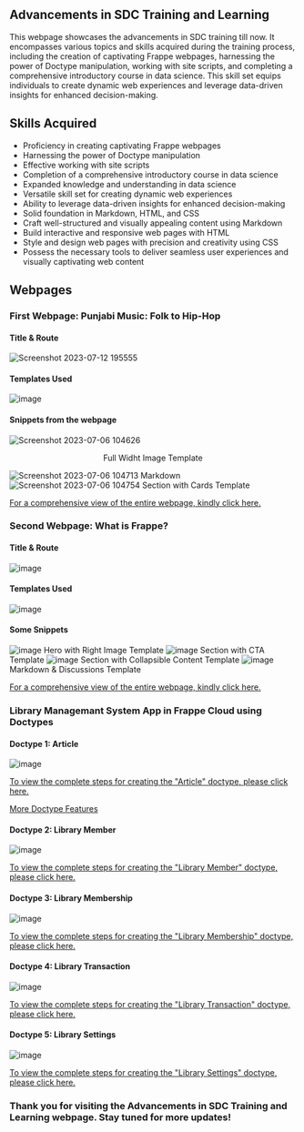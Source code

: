 ## Advancements in SDC Training and Learning
This webpage showcases the advancements in SDC training till now. It encompasses various topics and skills acquired during the training process, including the creation of captivating Frappe webpages, harnessing the power of Doctype manipulation, working with site scripts, and completing a comprehensive introductory course in data science. This skill set equips individuals to create dynamic web experiences and leverage data-driven insights for enhanced decision-making.

## Skills Acquired

- Proficiency in creating captivating Frappe webpages
- Harnessing the power of Doctype manipulation
- Effective working with site scripts
- Completion of a comprehensive introductory course in data science
- Expanded knowledge and understanding in data science
- Versatile skill set for creating dynamic web experiences
- Ability to leverage data-driven insights for enhanced decision-making
- Solid foundation in Markdown, HTML, and CSS
- Craft well-structured and visually appealing content using Markdown
- Build interactive and responsive web pages with HTML
- Style and design web pages with precision and creativity using CSS
- Possess the necessary tools to deliver seamless user experiences and visually captivating web content


## Webpages
### First Webpage: Punjabi Music: Folk to Hip-Hop
#### Title & Route

![Screenshot 2023-07-12 195555](https://github.com/akxshdeep/learning-with-SDC/assets/72927929/d254446a-3a9b-4cee-a05b-7e508919e367)
#### Templates Used
![image](https://github.com/akxshdeep/learning-with-SDC/assets/72927929/dee27407-3f7b-4801-964f-7f0b88a08151)

#### Snippets from the webpage


![Screenshot 2023-07-06 104626](https://github.com/akxshdeep/learning-with-SDC/assets/72927929/ecc52c8b-35e4-427d-8210-99bb88b22dd1)
<p style="text-align:center;">Full Widht Image Template</p>

![Screenshot 2023-07-06 104713](https://github.com/akxshdeep/learning-with-SDC/assets/72927929/4f578cc3-5aa4-4e77-b52a-eb8d510dc362)
Markdown
![Screenshot 2023-07-06 104754](https://github.com/akxshdeep/learning-with-SDC/assets/72927929/582f9ef3-4c00-419c-a32d-8b67e4739986)
Section with Cards Template

[For a comprehensive view of the entire webpage, kindly click here.](https://exp.gndec.ac.in/akash1)

### Second Webpage: What is Frappe?
#### Title & Route
![image](https://github.com/akxshdeep/learning-with-SDC/assets/72927929/da33a0ef-3afd-41d9-a740-39a877de725f)
#### Templates Used
![image](https://github.com/akxshdeep/learning-with-SDC/assets/72927929/055e3e3d-4a6e-4260-a053-b9f4380ce54d)

#### Some Snippets
![image](https://github.com/akxshdeep/learning-with-SDC/assets/72927929/3ecc645d-36a6-499d-9e17-c6874471c179)
Hero with Right Image Template
![image](https://github.com/akxshdeep/learning-with-SDC/assets/72927929/5097ffee-1399-4f15-b11d-53ffa3f31bf7)
Section with CTA Template
![image](https://github.com/akxshdeep/learning-with-SDC/assets/72927929/7391d641-deae-4ee5-919a-0e4fc73ad2e1)
Section with Collapsible Content Template
![image](https://github.com/akxshdeep/learning-with-SDC/assets/72927929/362b0b74-1eef-429f-93e5-e4ea3d0ad08e)
Markdown & Discussions Template

[For a comprehensive view of the entire webpage, kindly click here.](https://exp.gndec.ac.in/akash2)
### Library Managemant System App in Frappe Cloud using Doctypes
#### Doctype 1: Article
![image](https://github.com/akxshdeep/learning-with-SDC/assets/72927929/8b7f3188-2e23-48e1-b236-1e5dcd85e35d)

[To view the complete steps for creating the "Article" doctype, please click here.](https://frappeframework.com/docs/v14/user/en/tutorial/create-a-doctype)

[More Doctype Features](https://frappeframework.com/docs/v14/user/en/tutorial/doctype-features)

#### Doctype 2: Library Member
![image](https://github.com/akxshdeep/learning-with-SDC/assets/72927929/7f7d90df-4d28-4fae-95c1-fcda40d9985f)

[To view the complete steps for creating the "Library Member" doctype, please click here.](https://frappeframework.com/docs/v14/user/en/tutorial/controller-methods)

#### Doctype 3: Library Membership
![image](https://github.com/akxshdeep/learning-with-SDC/assets/72927929/545422a9-8bbb-491b-8971-7373e934aca7)

[To view the complete steps for creating the "Library Membership" doctype, please click here.](https://frappeframework.com/docs/v14/user/en/tutorial/types-of-doctype)

#### Doctype 4: Library Transaction
![image](https://github.com/akxshdeep/learning-with-SDC/assets/72927929/4a593372-4cf1-426c-9497-934d469a7599)

[To view the complete steps for creating the "Library Transaction" doctype, please click here.](https://frappeframework.com/docs/v14/user/en/tutorial/types-of-doctype#library-transaction)

#### Doctype 5: Library Settings
![image](https://github.com/akxshdeep/learning-with-SDC/assets/72927929/ec753782-829a-483a-9645-74629f98a7e5)

[To view the complete steps for creating the "Library Settings" doctype, please click here.](https://frappeframework.com/docs/v14/user/en/tutorial/types-of-doctype#library-settings)

### Thank you for visiting the Advancements in SDC Training and Learning webpage. Stay tuned for more updates!








